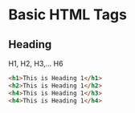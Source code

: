 # Basic HTML Tags

## Heading

H1, H2, H3,... H6

```html
<h1>This is Heading 1</h1>
<h2>This is Heading 1</h2>
<h4>This is Heading 1</h3>
<h4>This is Heading 1</h4>

```